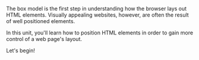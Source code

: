The box model is the first step in understanding how the browser lays out HTML elements. Visually appealing websites, however, are often the result of well positioned elements.

In this unit, you'll learn how to position HTML elements in order to gain more control of a web page's layout.

Let's begin!
